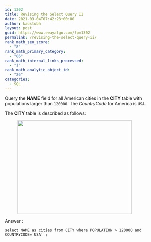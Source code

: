 ```yaml
---
id: 1302
title: Revising the Select Query II
date: 2021-03-04T07:42:23+00:00
author: kaustubh
layout: post
guid: https://www.swayalgo.com/?p=1302
permalink: /revising-the-select-query-ii/
rank_math_seo_score:
  - "8"
rank_math_primary_category:
  - "86"
rank_math_internal_links_processed:
  - "1"
rank_math_analytic_object_id:
  - "26"
categories:
  - SQL
---
```

Query the&nbsp;**NAME**&nbsp;field for all American cities in the&nbsp;**CITY**&nbsp;table with populations larger than&nbsp;`120000`. The&nbsp;_CountryCode_&nbsp;for America is&nbsp;`USA`.

The&nbsp;**CITY**&nbsp;table is described as follows:<figure class="wp-block-image size-large">

<img loading="lazy" width="365" height="300" src="http://blog.kaustubh.codes/wp-content/uploads/2021/03/1449729804-f21d187d0f-CITY-1.jpg" alt="" class="wp-image-1303" srcset="https://blog.kaustubh.codes/wp-content/uploads/2021/03/1449729804-f21d187d0f-CITY-1.jpg 365w, https://blog.kaustubh.codes/wp-content/uploads/2021/03/1449729804-f21d187d0f-CITY-1-300x247.jpg 300w" sizes="(max-width: 365px) 100vw, 365px" /> </figure> 

Answer :

<pre class="wp-block-code"><code>select NAME as cities from CITY where POPULATION &gt; 120000 and COUNTRYCODE='USA' ;</code></pre>